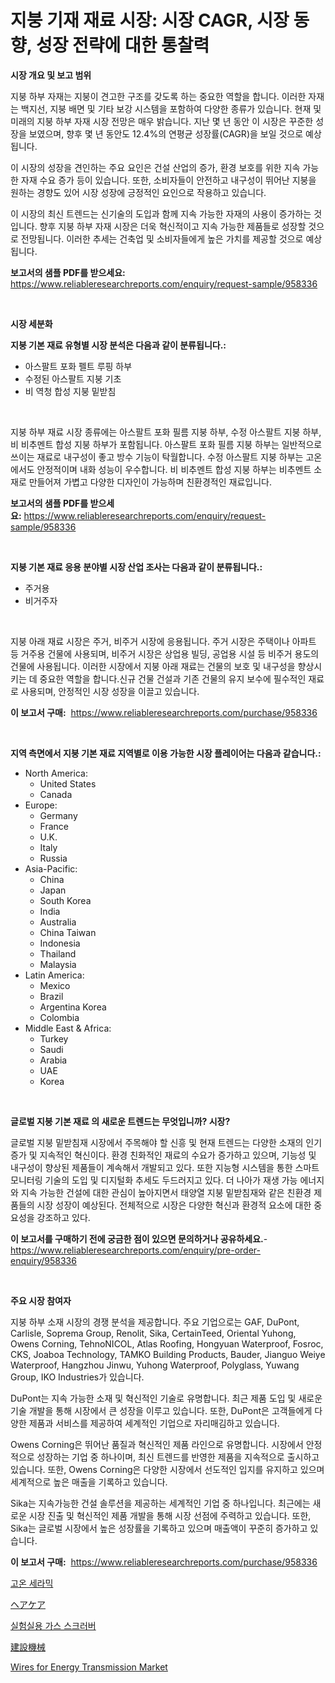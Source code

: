 <p><h1>지붕 기재 재료 시장: 시장 CAGR, 시장 동향, 성장 전략에 대한 통찰력</h1></p><p><strong>시장 개요 및 보고 범위</strong></p>
<p><p>지붕 하부 자재는 지붕이 견고한 구조를 갖도록 하는 중요한 역할을 합니다. 이러한 자재는 백지선, 지붕 배면 및 기타 보강 시스템을 포함하여 다양한 종류가 있습니다. 현재 및 미래의 지붕 하부 자재 시장 전망은 매우 밝습니다. 지난 몇 년 동안 이 시장은 꾸준한 성장을 보였으며, 향후 몇 년 동안도 12.4%의 연평균 성장률(CAGR)을 보일 것으로 예상됩니다. </p><p>이 시장의 성장을 견인하는 주요 요인은 건설 산업의 증가, 환경 보호를 위한 지속 가능한 자재 수요 증가 등이 있습니다. 또한, 소비자들이 안전하고 내구성이 뛰어난 지붕을 원하는 경향도 있어 시장 성장에 긍정적인 요인으로 작용하고 있습니다.</p><p>이 시장의 최신 트렌드는 신기술의 도입과 함께 지속 가능한 자재의 사용이 증가하는 것입니다. 향후 지붕 하부 자재 시장은 더욱 혁신적이고 지속 가능한 제품들로 성장할 것으로 전망됩니다. 이러한 추세는 건축업 및 소비자들에게 높은 가치를 제공할 것으로 예상됩니다.</p></p>
<p><strong>보고서의 샘플 PDF를 받으세요:</strong> <a href="https://www.reliableresearchreports.com/enquiry/request-sample/958336">https://www.reliableresearchreports.com/enquiry/request-sample/958336</a></p>
<p>&nbsp;</p>
<p><strong>시장 세분화</strong></p>
<p><strong>지붕 기본 재료 유형별 시장 분석은 다음과 같이 분류됩니다.:</strong></p>
<p><ul><li>아스팔트 포화 펠트 루핑 하부</li><li>수정된 아스팔트 지붕 기초</li><li>비 역청 합성 지붕 밑받침</li></ul></p>
<p>&nbsp;</p>
<p><p>지붕 하부 재료 시장 종류에는 아스팔트 포화 필름 지붕 하부, 수정 아스팔트 지붕 하부, 비 비추멘트 합성 지붕 하부가 포함됩니다. 아스팔트 포화 필름 지붕 하부는 일반적으로 쓰이는 재료로 내구성이 좋고 방수 기능이 탁월합니다. 수정 아스팔트 지붕 하부는 고온에서도 안정적이며 내화 성능이 우수합니다. 비 비추멘트 합성 지붕 하부는 비추멘트 소재로 만들어져 가볍고 다양한 디자인이 가능하며 친환경적인 재료입니다.</p></p>
<p><strong>보고서의 샘플 PDF를 받으세요:</strong>&nbsp;<a href="https://www.reliableresearchreports.com/enquiry/request-sample/958336">https://www.reliableresearchreports.com/enquiry/request-sample/958336</a></p>
<p>&nbsp;</p>
<p><strong> 지붕 기본 재료 응용 분야별 시장 산업 조사는 다음과 같이 분류됩니다.:</strong></p>
<p><ul><li>주거용</li><li>비거주자</li></ul></p>
<p>&nbsp;</p>
<p><p>지붕 아래 재료 시장은 주거, 비주거 시장에 응용됩니다. 주거 시장은 주택이나 아파트 등 거주용 건물에 사용되며, 비주거 시장은 상업용 빌딩, 공업용 시설 등 비주거 용도의 건물에 사용됩니다. 이러한 시장에서 지붕 아래 재료는 건물의 보호 및 내구성을 향상시키는 데 중요한 역할을 합니다.신규 건물 건설과 기존 건물의 유지 보수에 필수적인 재료로 사용되며, 안정적인 시장 성장을 이끌고 있습니다.</p></p>
<p><strong>이 보고서 구매:</strong>&nbsp; <a href="https://www.reliableresearchreports.com/purchase/958336">https://www.reliableresearchreports.com/purchase/958336</a></p>
<p>&nbsp;</p>
<p><strong>지역 측면에서 지붕 기본 재료 지역별로 이용 가능한 시장 플레이어는 다음과 같습니다.:</strong></p>
<p><ul>
    <li>
        North America:
        <ul>
            <li>United States</li>
            <li>Canada</li>
        </ul>
    </li>
    <li>
        Europe:
        <ul>
            <li>Germany</li>
            <li>France</li>
            <li>U.K.</li>
            <li>Italy</li>
            <li>Russia</li>
        </ul>
    </li>
    <li>
        Asia-Pacific:
        <ul>
            <li>China</li>
            <li>Japan</li>
            <li>South Korea</li>
            <li>India</li>
            <li>Australia</li>
            <li>China Taiwan</li>
            <li>Indonesia</li>
            <li>Thailand</li>
            <li>Malaysia</li>
        </ul>
    </li>
    <li>
        Latin America:
        <ul>
            <li>Mexico</li>
            <li>Brazil</li>
            <li>Argentina Korea</li>
            <li>Colombia</li>
        </ul>
    </li>
    <li>
        Middle East & Africa:
        <ul>
            <li>Turkey</li>
            <li>Saudi</li>
            <li>Arabia</li>
            <li>UAE</li>
            <li>Korea</li>
        </ul>
    </li>
    </ul></p>
<p>&nbsp;</p>
<p><strong>글로벌 지붕 기본 재료 의 새로운 트렌드는 무엇입니까? 시장?</strong></p>
<p><p>글로벌 지붕 밑받침재 시장에서 주목해야 할 신흥 및 현재 트렌드는 다양한 소재의 인기 증가 및 지속적인 혁신이다. 환경 친화적인 재료의 수요가 증가하고 있으며, 기능성 및 내구성이 향상된 제품들이 계속해서 개발되고 있다. 또한 지능형 시스템을 통한 스마트 모니터링 기술의 도입 및 디지털화 추세도 두드러지고 있다. 더 나아가 재생 가능 에너지와 지속 가능한 건설에 대한 관심이 높아지면서 태양열 지붕 밑받침재와 같은 친환경 제품들의 시장 성장이 예상된다. 전체적으로 시장은 다양한 혁신과 환경적 요소에 대한 중요성을 강조하고 있다.</p></p>
<p><strong>이 보고서를 구매하기 전에 궁금한 점이 있으면 문의하거나 공유하세요.</strong>- <a href="https://www.reliableresearchreports.com/enquiry/pre-order-enquiry/958336">https://www.reliableresearchreports.com/enquiry/pre-order-enquiry/958336</a></p>
<p>&nbsp;</p>
<p><strong>주요 시장 참여자</strong></p>
<p><p>지붕 하부 소재 시장의 경쟁 분석을 제공합니다. 주요 기업으로는 GAF, DuPont, Carlisle, Soprema Group, Renolit, Sika, CertainTeed, Oriental Yuhong, Owens Corning, TehnoNICOL, Atlas Roofing, Hongyuan Waterproof, Fosroc, CKS, Joaboa Technology, TAMKO Building Products, Bauder, Jianguo Weiye Waterproof, Hangzhou Jinwu, Yuhong Waterproof, Polyglass, Yuwang Group, IKO Industries가 있습니다.</p><p>DuPont는 지속 가능한 소재 및 혁신적인 기술로 유명합니다. 최근 제품 도입 및 새로운 기술 개발을 통해 시장에서 큰 성장을 이루고 있습니다. 또한, DuPont은 고객들에게 다양한 제품과 서비스를 제공하여 세계적인 기업으로 자리매김하고 있습니다.</p><p>Owens Corning은 뛰어난 품질과 혁신적인 제품 라인으로 유명합니다. 시장에서 안정적으로 성장하는 기업 중 하나이며, 최신 트렌드를 반영한 제품을 지속적으로 출시하고 있습니다. 또한, Owens Corning은 다양한 시장에서 선도적인 입지를 유지하고 있으며 세계적으로 높은 매출을 기록하고 있습니다.</p><p>Sika는 지속가능한 건설 솔루션을 제공하는 세계적인 기업 중 하나입니다. 최근에는 새로운 시장 진출 및 혁신적인 제품 개발을 통해 시장 선점에 주력하고 있습니다. 또한, Sika는 글로벌 시장에서 높은 성장률을 기록하고 있으며 매출액이 꾸준히 증가하고 있습니다.</p></p>
<p><strong>이 보고서 구매:</strong>&nbsp;&nbsp;<a href="https://www.reliableresearchreports.com/purchase/958336">https://www.reliableresearchreports.com/purchase/958336</a></p>
<p><p><a href="https://medium.com/@heisenberg6587768/%EA%B3%A0%EC%98%A8-%EC%84%B8%EB%9D%BC%EB%AF%B9-%EC%8B%9C%EC%9E%A5-%EC%9D%B8%EC%82%AC%EC%9D%B4%ED%8A%B8-%EC%8B%9C%EC%9E%A5-%EB%8F%99%ED%96%A5-%EC%84%B1%EC%9E%A5-2024%EB%85%84%EB%B6%80%ED%84%B0-2031%EB%85%84%EA%B9%8C%EC%A7%80-%EC%98%88%EC%B8%A1-45a4644fe960">고온 세라믹</a></p><p><a href="https://medium.com/@nairn_boy/%E9%AB%AA%E3%81%AE%E3%81%8A%E6%89%8B%E5%85%A5%E3%82%8C%E5%B8%82%E5%A0%B4%E8%A6%8F%E6%A8%A1-%E5%B8%82%E5%A0%B4%E5%B1%95%E6%9C%9B%E3%81%A8%E5%B8%82%E5%A0%B4%E4%BA%88%E6%B8%AC-2024%E5%B9%B4%E3%81%8B%E3%82%892031%E5%B9%B4%E3%81%BE%E3%81%A7-150f292c0804">ヘアケア</a></p><p><a href="https://medium.com/@duculucescu2022/%EC%97%B0%EA%B5%AC%EC%86%8C-%EA%B0%80%EC%8A%A4-%EC%8A%A4%ED%81%AC%EB%9F%AC%EB%B2%84-%EC%8B%9C%EC%9E%A5-%EC%84%B1%EA%B3%B5%EC%A0%81%EC%9D%B8-%EB%B9%84%EC%A6%88%EB%8B%88%EC%8A%A4-%EC%A0%84%EB%9E%B5%EC%9D%98-%EC%97%B4%EC%87%A0-2031%EB%85%84%EA%B9%8C%EC%A7%80-%EC%98%88%EC%B8%A1-66ca16789407">실험실용 가스 스크러버</a></p><p><a href="https://medium.com/@englandlifestyle_22171/%E5%BB%BA%E8%A8%AD%E6%A9%9F%E6%A2%B0%E3%81%AE%E5%B8%82%E5%A0%B4%E3%82%B7%E3%82%A7%E3%82%A2%E3%81%AE%E9%80%B2%E5%8C%96%E3%81%A8%E5%B8%82%E5%A0%B4%E6%88%90%E9%95%B7%E3%83%88%E3%83%AC%E3%83%B3%E3%83%892024%E5%B9%B4-2031%E5%B9%B4-a01a552a08e4">建設機械</a></p><p><a href="https://github.com/ChiragRP21/Market-Research-Report-List-4/blob/main/wires-for-energy-transmission-market.md">Wires for Energy Transmission Market</a></p></p>
